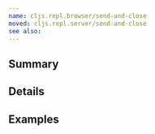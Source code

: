 ```yaml
---
name: cljs.repl.browser/send-and-close
moved: cljs.repl.server/send-and-close
see also:
---
```


## Summary

## Details

## Examples
